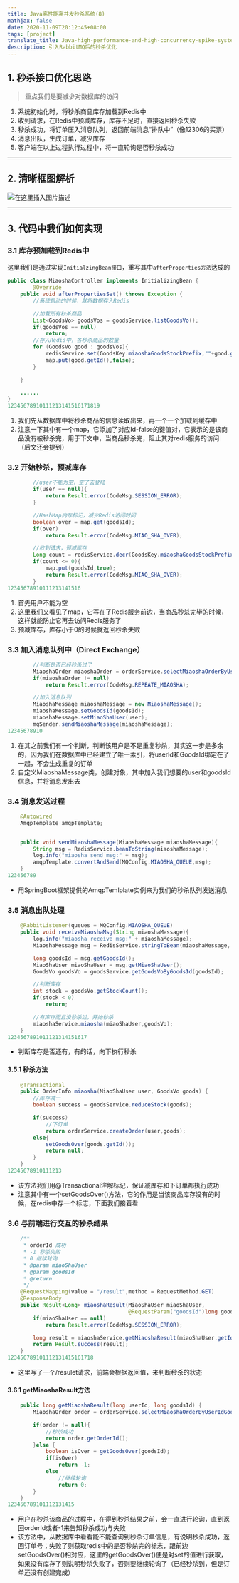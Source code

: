 ```yaml
---
title: Java高性能高并发秒杀系统(8)
mathjax: false
date: 2020-11-09T20:12:45+08:00
tags: [project]
translate_title: Java-high-performance-and-high-concurrency-spike-system-8
description: 引入RabbitMQ后的秒杀优化
---
```


## 1. 秒杀接口优化思路

> 重点我们是要减少对数据库的访问

1. 系统初始化时，将秒杀商品库存加载到Redis中
2. 收到请求，在Redis中预减库存，库存不足时，直接返回秒杀失败
3. 秒杀成功，将订单压入消息队列，返回前端消息“排队中”（像12306的买票）
4. 消息出队，生成订单，减少库存
5. 客户端在以上过程执行过程中，将一直轮询是否秒杀成功

------

## 2. 清晰框图解析

![在这里插入图片描述](https://gcore.jsdelivr.net/gh/kayleh/cdn2/Java高性能高并发秒杀系统/20200717154409401.png)

------

## 3. 代码中我们如何实现

### 3.1 库存预加载到Redis中

这里我们是通过实现`InitialzingBean接口`，重写其中`afterProperties方法`达成的

```java
public class MiaoshaController implements InitializingBean {
	    @Override
    public void afterPropertiesSet() throws Exception {
        //系统启动的时候，就将数据存入Redis

        //加载所有秒杀商品
        List<GoodsVo> goodsVos = goodsService.listGoodsVo();
        if(goodsVos == null)
            return;
        //存入Redis中，各秒杀商品的数量
        for (GoodsVo good : goodsVos){
            redisService.set(GoodsKey.miaoshaGoodsStockPrefix,""+good.getId(),good.getStockCount());
            map.put(good.getId(),false);
        }

    }

	......
}
12345678910111213141516171819
```

1. 我们先从数据库中将秒杀商品的信息读取出来，再一个一个加载到缓存中
2. 注意一下其中有一个map，它添加了对应Id-false的键值对，它表示的是该商品没有被秒杀完，用于下文中，当商品秒杀完，阻止其对redis服务的访问（后文还会提到）

### 3.2 开始秒杀，预减库存

```java
        //user不能为空，空了去登陆
        if(user == null){
            return Result.error(CodeMsg.SESSION_ERROR);
        }

        //HashMap内存标记，减少Redis访问时间
        boolean over = map.get(goodsId);
        if(over)
            return Result.error(CodeMsg.MIAO_SHA_OVER);

        //收到请求，预减库存
        Long count = redisService.decr(GoodsKey.miaoshaGoodsStockPrefix, "" + goodsId);
        if(count <= 0){
            map.put(goodsId,true);
            return Result.error(CodeMsg.MIAO_SHA_OVER);
        }
12345678910111213141516
```

1. 首先用户不能为空
2. 这里我们又看见了map，它写在了Redis服务前边，当商品秒杀完毕的时候，这样就能防止它再去访问Redis服务了
3. 预减库存，库存小于0的时候就返回秒杀失败

### 3.3 加入消息队列中（Direct Exchange）

```java
        //判断是否已经秒杀过了
        MiaoshaOrder miaoshaOrder = orderService.selectMiaoshaOrderByUserIdGoodsId(user.getId(), goodsId);
        if(miaoshaOrder != null)
            return Result.error(CodeMsg.REPEATE_MIAOSHA);

        //加入消息队列
        MiaoshaMessage miaoshaMessage = new MiaoshaMessage();
        miaoshaMessage.setGoodsId(goodsId);
        miaoshaMessage.setMiaoShaUser(user);
        mqSender.sendMiaoshaMessage(miaoshaMessage);
12345678910
```

1. 在其之前我们有一个判断，判断该用户是不是重复秒杀，其实这一步是多余的，因为我们在数据库中已经建立了唯一索引，将userId和GoodsId绑定在了一起，不会生成重复的订单
2. 自定义MiaoshaMessage类，创建对象，其中加入我们想要的user和goodsId信息，并将消息发出去

### 3.4 消息发送过程

```java
    @Autowired
    AmqpTemplate amqpTemplate;


    public void sendMiaoshaMessage(MiaoshaMessage miaoshaMessage){
        String msg = RedisService.beanToString(miaoshaMessage);
        log.info("miaosha send msg:" + msg);
        amqpTemplate.convertAndSend(MQConfig.MIAOSHA_QUEUE,msg);
    }
123456789
```

- 用SpringBoot框架提供的AmqpTemlplate实例来为我们的秒杀队列发送消息

### 3.5 消息出队处理

```java
    @RabbitListener(queues = MQConfig.MIAOSHA_QUEUE)
    public void receiveMiaoshaMsg(String miaoshaMessage){
        log.info("miaosha receive msg:" + miaoshaMessage);
        MiaoshaMessage msg = RedisService.stringToBean(miaoshaMessage, MiaoshaMessage.class);

        long goodsId = msg.getGoodsId();
        MiaoShaUser miaoShaUser = msg.getMiaoShaUser();
        GoodsVo goodsVo = goodsService.getGoodsVoByGoodsId(goodsId);

        //判断库存
        int stock = goodsVo.getStockCount();
        if(stock < 0)
            return;

        //有库存而且没秒杀过，开始秒杀
        miaoshaService.miaosha(miaoShaUser,goodsVo);
    }
1234567891011121314151617
```

- 判断库存是否还有，有的话，向下执行秒杀

#### 3.5.1 秒杀方法

```java
    @Transactional
    public OrderInfo miaosha(MiaoShaUser user, GoodsVo goods) {
        //库存减一
        boolean success = goodsService.reduceStock(goods);

        if(success)
            //下订单
            return orderService.createOrder(user,goods);
        else{
            setGoodsOver(goods.getId());
            return null;
        }
    }
12345678910111213
```

- 该方法我们用@Transactional注解标记，保证减库存和下订单都执行成功
- 注意其中有一个setGoodsOver()方法，它的作用是当该商品库存没有的时候，在redis中存一个标志，下面我们接着看

### 3.6 与前端进行交互的秒杀结果

```java
    /**
     * orderId 成功
     * -1 秒杀失败
     * 0 继续轮询
     * @param miaoShaUser
     * @param goodsId
     * @return
     */
    @RequestMapping(value = "/result",method = RequestMethod.GET)
    @ResponseBody
    public Result<Long> miaoshaResult(MiaoShaUser miaoShaUser,
                                      @RequestParam("goodsId")long goodsId){
        if(miaoShaUser == null)
            return Result.error(CodeMsg.SESSION_ERROR);

        long result = miaoshaService.getMiaoshaResult(miaoShaUser.getId(),goodsId);
        return Result.success(result);
    }
123456789101112131415161718
```

- 这里写了一个/resulet请求，前端会根据返回值，来判断秒杀的状态

#### 3.6.1 getMiaoshaResult方法

```java
    public long getMiaoshaResult(long userId, long goodsId) {
        MiaoshaOrder order = orderService.selectMiaoshaOrderByUserIdGoodsId(userId, goodsId);

        if(order != null){
            //秒杀成功
            return order.getOrderId();
        }else {
            boolean isOver = getGoodsOver(goodsId);
            if(isOver)
                return -1;
            else
                //继续轮询
                return 0;
        }
    }
123456789101112131415
```

- 用户在秒杀该商品的过程中，在得到秒杀结果之前，会一直进行轮询，直到返回orderId或者-1来告知秒杀成功与失败
- 该方法中，从数据库中看看能不能查询到秒杀订单信息，有说明秒杀成功，返回订单号；失败了则获取redis中的是否秒杀完的标志，跟前边setGoodsOver()相对应，这里的getGoodsOver()便是对set的值进行获取，如果没有库存了则说明秒杀失败了，否则要继续轮询了（已经秒杀到，但是订单还没有创建完成）
